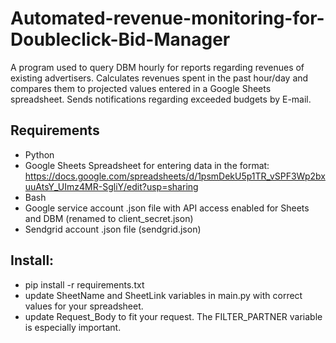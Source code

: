 # Automated-revenue-monitoring-for-Doubleclick-Bid-Manager
A program used to query DBM hourly for reports regarding revenues of existing advertisers. Calculates revenues spent in the past hour/day and compares them to projected values entered in a Google Sheets spreadsheet. Sends notifications regarding exceeded budgets by E-mail.

## Requirements
* Python
* Google Sheets Spreadsheet for entering data in the format: https://docs.google.com/spreadsheets/d/1psmDekU5p1TR_vSPF3Wp2bxuuAtsY_UImz4MR-SgliY/edit?usp=sharing
* Bash
* Google service account .json file with API access enabled for Sheets and DBM (renamed to client_secret.json)
* Sendgrid account .json file (sendgrid.json)

## Install:
* pip install -r requirements.txt
* update SheetName and SheetLink variables in main.py with correct values for your spreadsheet.
* update Request_Body to fit your request. The FILTER_PARTNER variable is especially important.







